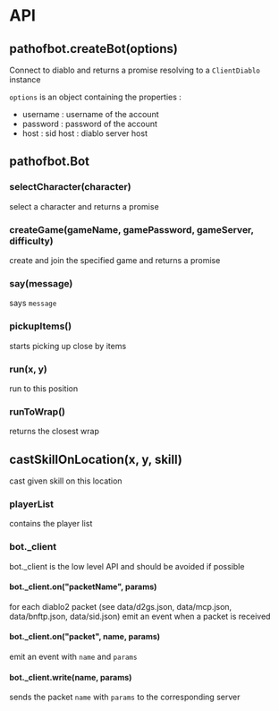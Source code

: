# API

## pathofbot.createBot(options)

Connect to diablo and returns a promise resolving to a `ClientDiablo` instance

`options` is an object containing the properties :
 * username : username of the account
 * password : password of the account
 * host : sid host : diablo server host
 

## pathofbot.Bot

### selectCharacter(character)

select a character and returns a promise

### createGame(gameName, gamePassword, gameServer, difficulty)

create and join the specified game and returns a promise


### say(message)

says `message`

### pickupItems()

starts picking up close by items

### run(x, y)

run to this position

### runToWrap()

returns the closest wrap

## castSkillOnLocation(x, y, skill)

cast given skill on this location

### playerList

contains the player list

### bot._client

bot._client is the low level API and should be avoided if possible

#### bot._client.on("packetName", params)

for each diablo2 packet (see data/d2gs.json, data/mcp.json, data/bnftp.json, data/sid.json)
emit an event when a packet is received

#### bot._client.on("packet", name, params)

emit an event with `name` and `params`

#### bot._client.write(name, params)

sends the packet `name` with `params` to the corresponding server
